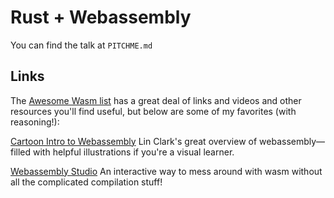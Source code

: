 # Rust + Webassembly

You can find the talk at `PITCHME.md`

## Links

The [Awesome Wasm list](https://github.com/mbasso/awesome-wasm) has a great deal of links and videos and other resources you'll find useful, but below are some of my favorites (with reasoning!):

[Cartoon Intro to Webassembly](https://hacks.mozilla.org/2017/02/a-cartoon-intro-to-webassembly/) Lin Clark's great overview of webassembly&mdash;filled with helpful illustrations if you're a visual learner.

[Webassembly Studio](https://webassembly.studio/) An interactive way to mess around with wasm without all the complicated compilation stuff!
